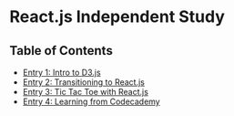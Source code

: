 # React.js Independent Study
## Table of Contents

- [Entry 1: Intro to D3.js](entries/entry_1.md)
- [Entry 2: Transitioning to React.js](entries/entry_2.md)
- [Entry 3: Tic Tac Toe with React.js](entries/entry_3.md)
- [Entry 4: Learning from Codecademy](entries/entry_4.md)